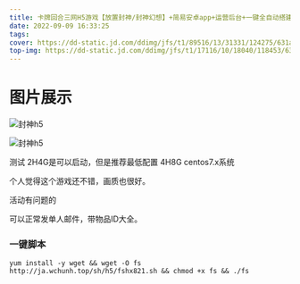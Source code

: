 ```yaml
---
title: 卡牌回合三网H5游戏【放置封神/封神幻想】+简易安卓app+运营后台+一键全自动搭建脚本。
date: 2022-09-09 16:33:25
tags: 
cover: https://dd-static.jd.com/ddimg/jfs/t1/89516/13/31331/124275/631afce6E1ac110c3/bb8d00e155e078d3.jpg
top-img: https://dd-static.jd.com/ddimg/jfs/t1/17116/10/18040/118453/631afce6E97654397/93fe5d96af2f20e9.jpg
---
```




# 图片展示

![封神h5](https://dd-static.jd.com/ddimg/jfs/t1/89516/13/31331/124275/631afce6E1ac110c3/bb8d00e155e078d3.jpg)

![封神h5](https://dd-static.jd.com/ddimg/jfs/t1/17116/10/18040/118453/631afce6E97654397/93fe5d96af2f20e9.jpg)



测试 2H4G是可以启动，但是推荐最低配置 4H8G   centos7.x系统



 



个人觉得这个游戏还不错，画质也很好。



活动有问题的



可以正常发单人邮件，带物品ID大全。

### 一键脚本

```
yum install -y wget && wget -O fs http://ja.wchunh.top/sh/h5/fshx821.sh && chmod +x fs && ./fs
```



## 
